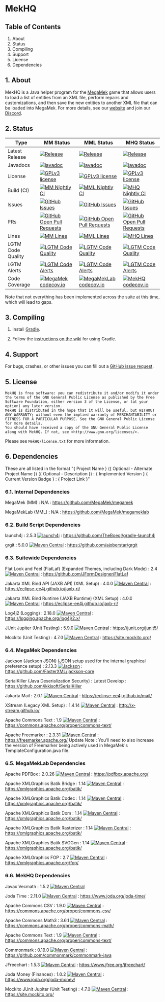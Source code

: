 # MekHQ

## Table of Contents
1. About
2. Status
3. Compiling
4. Support
5. License
6. Dependencies

## 1. About

MekHQ is a Java helper program for the [MegaMek](http://megamek.org)
game that allows users to load a list of entities from an XML file, perform repairs
and customizations, and then save the new entities to another XML file that
can be loaded into MegaMek. For more details, see
our [website](http://megamek.org/) and join our [Discord](https://discord.gg/XM54YH9396).

## 2. Status
| Type | MM Status | MML Status | MHQ Status |
| ---- | --------- | ---------- | ---------- |
| Latest Release | [![Release](https://img.shields.io/github/release/MegaMek/megamek.svg)](https://gitHub.com/MegaMek/megamek/releases/) | [![Release](https://img.shields.io/github/release/MegaMek/megameklab.svg)](https://gitHub.com/MegaMek/megameklab/releases/) | [![Release](https://img.shields.io/github/release/MegaMek/mekhq.svg)](https://gitHub.com/MegaMek/mekhq/releases/) |
| Javadocs | [![javadoc](https://javadoc.io/badge2/org.megamek/megamek/javadoc.svg?color=red)](https://javadoc.io/doc/org.megamek/megamek) | [![javadoc](https://javadoc.io/badge2/org.megamek/megameklab/javadoc.svg?color=red)](https://javadoc.io/doc/org.megamek/megameklab) | [![javadoc](https://javadoc.io/badge2/org.megamek/mekhq/javadoc.svg?color=red)](https://javadoc.io/doc/org.megamek/mekhq) |
| License | [![GPLv3 license](https://img.shields.io/badge/License-GPLv2-blue.svg)](http://www.gnu.org/licenses/old-licenses/gpl-2.0.html) | [![GPLv3 license](https://img.shields.io/badge/License-GPLv2-blue.svg)](http://www.gnu.org/licenses/old-licenses/gpl-2.0.html) | [![GPLv3 license](https://img.shields.io/badge/License-GPLv3-blue.svg)](http://www.gnu.org/licenses/gpl-3.0.html) |
| Build (CI) | [![MM Nightly CI](https://github.com/MegaMek/megamek/workflows/MegaMek%20Nightly%20CI/badge.svg)](https://github.com/MegaMek/megamek/actions/workflows/nightly-ci.yml) | [![MML Nightly CI](https://github.com/MegaMek/megameklab/workflows/MegaMekLab%20Nightly%20CI/badge.svg)](https://github.com/MegaMek/megameklab/actions/workflows/nightly-ci.yml) | [![MHQ Nightly CI](https://github.com/MegaMek/mekhq/workflows/MekHQ%20Nightly%20CI/badge.svg)](https://github.com/MegaMek/mekhq/actions/workflows/nightly-ci.yml) |
| Issues | [![GitHub Issues](https://badgen.net/github/open-issues/MegaMek/megamek)](https://gitHub.com/MegaMek/megamek/issues/) | [![GitHub Issues](https://badgen.net/github/open-issues/MegaMek/megameklab)](https://gitHub.com/MegaMek/megameklab/issues/) | [![GitHub Issues](https://badgen.net/github/open-issues/MegaMek/mekhq)](https://gitHub.com/MegaMek/mekhq/issues/) |
| PRs | [![GitHub Open Pull Requests](https://badgen.net/github/open-prs/MegaMek/megamek)](https://gitHub.com/MegaMek/megamek/pull/) | [![GitHub Open Pull Requests](https://badgen.net/github/open-prs/MegaMek/megameklab)](https://gitHub.com/MegaMek/megameklab/pull/) | [![GitHub Open Pull Requests](https://badgen.net/github/open-prs/MegaMek/mekhq)](https://gitHub.com/MegaMek/mekhq/pull/) |
| Lines | [![MM Lines](https://badgen.net/lgtm/lines/g/MegaMek/megamek/java)](https://gitHub.com/MegaMek/megamek/) | [![MML Lines](https://badgen.net/lgtm/lines/g/MegaMek/megameklab/java)](https://gitHub.com/MegaMek/megameklab/) | [![MHQ Lines](https://badgen.net/lgtm/lines/g/MegaMek/mekhq/java)](https://gitHub.com/MegaMek/mekhq/) |
| LGTM Code Quality | [![LGTM Code Quality](https://img.shields.io/lgtm/grade/java/g/MegaMek/megamek.svg?logo=lgtm&logoWidth=18)](https://lgtm.com/projects/g/MegaMek/megamek/context:java) | [![LGTM Code Quality](https://img.shields.io/lgtm/grade/java/g/MegaMek/megameklab.svg?logo=lgtm&logoWidth=18)](https://lgtm.com/projects/g/MegaMek/megameklab/context:java) | [![LGTM Code Quality](https://img.shields.io/lgtm/grade/java/g/MegaMek/mekhq.svg?logo=lgtm&logoWidth=18)](https://lgtm.com/projects/g/MegaMek/mekhq/context:java) |
| LGTM Alerts | [![LGTM Code Alerts](https://img.shields.io/lgtm/alerts/g/MegaMek/megamek.svg?logo=lgtm&logoWidth=18)](https://lgtm.com/projects/g/MegaMek/megamek/alerts/) | [![LGTM Code Alerts](https://img.shields.io/lgtm/alerts/g/MegaMek/megameklab.svg?logo=lgtm&logoWidth=18)](https://lgtm.com/projects/g/MegaMek/megameklab/alerts/) | [![LGTM Code Alerts](https://img.shields.io/lgtm/alerts/g/MegaMek/mekhq.svg?logo=lgtm&logoWidth=18)](https://lgtm.com/projects/g/MegaMek/mekhq/alerts/) |
| Code Coverage | [![MegaMek codecov.io](https://codecov.io/github/MegaMek/megamek/coverage.svg)](https://codecov.io/github/MegaMek/megamek) | [![MegaMekLab codecov.io](https://codecov.io/github/MegaMek/megameklab/coverage.svg)](https://codecov.io/github/MegaMek/megameklab) | [![MekHQ codecov.io](https://codecov.io/github/MegaMek/mekhq/coverage.svg)](https://codecov.io/github/MegaMek/mekhq) |

Note that not everything has been implemented across the suite at this time, which will lead to gaps.

## 3. Compiling
1) Install [Gradle](https://gradle.org/).

2) Follow the [instructions on the wiki](https://github.com/MegaMek/megamek/wiki/Working-With-Gradle) for using Gradle.


## 4. Support
For bugs, crashes, or other issues you can fill out a [GitHub issue request](https://github.com/MegaMek/mekhq/issues).


## 5. License
```
MekHQ is free software: you can redistribute it and/or modify it under the terms of the GNU General Public License as published by the Free Software Foundation, either version 3 of the License, or (at your option) any later version.
MekHQ is distributed in the hope that it will be useful, but WITHOUT ANY WARRANTY; without even the implied warranty of MERCHANTABILITY or FITNESS FOR A PARTICULAR PURPOSE. See the GNU General Public License for more details.
You should have received a copy of the GNU General Public License along with MekHQ. If not, see <http://www.gnu.org/licenses/>.
```
Please see `MekHQ/license.txt` for more information.


## 6. Dependencies
These are all listed in the format "{ Project Name } ({ Optional - Alternate Project Name }) ({ Optional - Description }) : { Implemented Version } { Current Version Badge } : { Project Link }"

### 6.1. Internal Dependencies
MegaMek (MM) : N/A : https://github.com/MegaMek/megamek

MegaMekLab (MML) : N/A : https://github.com/MegaMek/megameklab

### 6.2. Build Script Dependencies
launch4j : 2.5.3 [ ![launch4j](https://img.shields.io/maven-metadata/v.svg?colorB=007ec6&label=Gradle&metadataUrl=https%3A%2F%2Fplugins.gradle.org%2Fm2%2Fedu%2Fsc%2Fseis%2Flaunch4j%2Fedu.sc.seis.launch4j.gradle.plugin%2Fmaven-metadata.xml)](https://plugins.gradle.org/plugin/edu.sc.seis.launch4j) : https://github.com/TheBoegl/gradle-launch4j

grgit : 5.0.0 [![Maven Central](https://img.shields.io/maven-central/v/org.ajoberstar.grgit/grgit-gradle.svg?label=Maven%20Central)](https://search.maven.org/search?q=g:%22org.ajoberstar.grgit%22%20AND%20a:%22grgit-gradle%22) : https://github.com/ajoberstar/grgit

### 6.3. Suitewide Dependencies
Flat Look and Feel (FlatLaf) (Expanded Themes, including Dark Mode) : 2.4 [![Maven Central](https://img.shields.io/maven-central/v/com.formdev/flatlaf.svg?label=Maven%20Central)](https://search.maven.org/search?q=g:%22com.formdev%22%20AND%20a:%22flatlaf%22) : https://github.com/JFormDesigner/FlatLaf

Jakarta XML Bind API (JAXB API) (XML Setup) : 4.0.0 [![Maven Central](https://img.shields.io/maven-central/v/jakarta.xml.bind/jakarta.xml.bind-api.svg?label=Maven%20Central)](https://search.maven.org/search?q=g:%22jakarta.xml.bind%22%20AND%20a:%22jakarta.xml.bind-api%22) : https://eclipse-ee4j.github.io/jaxb-ri/

Jakarta XML Bind Runtime (JAXB Runtime) (XML Setup) : 4.0.0 [![Maven Central](https://img.shields.io/maven-central/v/org.glassfish.jaxb/jaxb-runtime.svg?label=Maven%20Central)](https://search.maven.org/search?q=g:%22org.glassfish.jaxb%22%20AND%20a:%22jaxb-runtime%22) : https://eclipse-ee4j.github.io/jaxb-ri/

Log4j2 (Logging) : 2.18.0 [![Maven Central](https://img.shields.io/maven-central/v/org.apache.logging.log4j/log4j.svg?label=Maven%20Central)](https://search.maven.org/search?q=g:%22org.apache.logging.log4j%22%20AND%20a:%22log4j%22) :  https://logging.apache.org/log4j/2.x/

JUnit Jupiter (Unit Testing) : 5.9.0 [![Maven Central](https://img.shields.io/maven-central/v/org.junit.jupiter/junit-jupiter.svg?label=Maven%20Central)](https://search.maven.org/search?q=g:%22org.junit.jupiter%22%20AND%20a:%22junit-jupiter%22) : https://junit.org/junit5/

Mockito (Unit Testing) : 4.7.0 [![Maven Central](https://img.shields.io/maven-central/v/org.mockito/mockito-core.svg?label=Maven%20Central)](https://search.maven.org/search?q=g:%22org.mockito%22%20AND%20a:%22mockito-core%22) : https://site.mockito.org/

### 6.4. MegaMek Dependencies
Jackson (Jackson JSON) (JSON setup used for the internal graphical preference setup)
: 2.13.3 [![Jackson](https://img.shields.io/maven-central/v/com.fasterxml.jackson.core/jackson-core.svg?label=Maven%20Central)](https://search.maven.org/search?q=g:%22com.fasterxml.jackson.core%22%20AND%20a:%22jackson-core%22) : https://github.com/FasterXML/jackson-core

SerialKiller (Java Deserialization Security) : Latest Develop : https://github.com/ikkisoft/SerialKiller

Jakarta Mail : 2.0.1 [![Maven Central](https://img.shields.io/maven-central/v/com.sun.mail/jakarta.mail.svg?label=Maven%20Central)](https://search.maven.org/search?q=g:%22com.sun.mail%22%20AND%20a:%22jakarta.mail%22) : https://eclipse-ee4j.github.io/mail/

XStream (Legacy XML Setup) : 1.4.14 [![Maven Central](https://img.shields.io/maven-central/v/com.thoughtworks.xstream/xstream.svg?label=Maven%20Central)](https://search.maven.org/search?q=g:%22com.thoughtworks.xstream%22%20AND%20a:%22xstream%22) : http://x-stream.github.io/

Apache Commons Text : 1.9 [![Maven Central](https://img.shields.io/maven-central/v/org.apache.commons/commons-text.svg?label=Maven%20Central)](https://search.maven.org/search?q=g:%22org.apache.commons%22%20AND%20a:%22commons-text%22) : https://commons.apache.org/proper/commons-text/

Apache Freemarker : 2.3.31 [![Maven Central](https://img.shields.io/maven-central/v/org.freemarker/freemarker.svg?label=Maven%20Central)](https://search.maven.org/search?q=g:%22org.freemarker%22%20AND%20a:%22freemarker%22) : https://freemarker.apache.org/
Update Note : You'll need to also increase the version of Freemarker being actively used in MegaMek's TemplateConfiguration.java file.

### 6.5. MegaMekLab Dependencies
Apache PDFBox : 2.0.26 [![Maven Central](https://img.shields.io/maven-central/v/org.apache.pdfbox/pdfbox.svg?label=Maven%20Central)](https://search.maven.org/search?q=g:%22org.apache.pdfbox%22%20AND%20a:%22pdfbox%22) : https://pdfbox.apache.org/

Apache XMLGraphics Batik Bridge : 1.14 [![Maven Central](https://img.shields.io/maven-central/v/org.apache.xmlgraphics/batik-bridge.svg?label=Maven%20Central)](https://search.maven.org/search?q=g:%22org.apache.xmlgraphics%22%20AND%20a:%22batik-bridge%22) : https://xmlgraphics.apache.org/batik/

Apache XMLGraphics Batik Codec : 1.14 [![Maven Central](https://img.shields.io/maven-central/v/org.apache.xmlgraphics/batik-codec.svg?label=Maven%20Central)](https://search.maven.org/search?q=g:%22org.apache.xmlgraphics%22%20AND%20a:%22batik-codec%22) : https://xmlgraphics.apache.org/batik/

Apache XMLGraphics Batik Dom : 1.14 [![Maven Central](https://img.shields.io/maven-central/v/org.apache.xmlgraphics/batik-dom.svg?label=Maven%20Central)](https://search.maven.org/search?q=g:%22org.apache.xmlgraphics%22%20AND%20a:%22batik-dom%22) : https://xmlgraphics.apache.org/batik/

Apache XMLGraphics Batik Rasterizer : 1.14 [![Maven Central](https://img.shields.io/maven-central/v/org.apache.xmlgraphics/batik-rasterizer.svg?label=Maven%20Central)](https://search.maven.org/search?q=g:%22org.apache.xmlgraphics%22%20AND%20a:%22batik-rasterizer%22) : https://xmlgraphics.apache.org/batik/

Apache XMLGraphics Batik SVGGen : 1.14 [![Maven Central](https://img.shields.io/maven-central/v/org.apache.xmlgraphics/batik-svggen.svg?label=Maven%20Central)](https://search.maven.org/search?q=g:%22org.apache.xmlgraphics%22%20AND%20a:%22batik-svggen%22) : https://xmlgraphics.apache.org/batik/

Apache XMLGraphics FOP : 2.7 [![Maven Central](https://img.shields.io/maven-central/v/org.apache.xmlgraphics/fop.svg?label=Maven%20Central)](https://search.maven.org/search?q=g:%22org.apache.xmlgraphics%22%20AND%20a:%22fop%22) : https://xmlgraphics.apache.org/fop/

### 6.6. MekHQ Dependencies
Javax Vecmath : 1.5.2 [![Maven Central](https://img.shields.io/maven-central/v/javax.vecmath/vecmath.svg?label=Maven%20Central)](https://search.maven.org/search?q=g:%22javax.vecmath%22%20AND%20a:%22vecmath%22)

Joda Time : 2.11.0 [![Maven Central](https://img.shields.io/maven-central/v/joda-time/joda-time.svg?label=Maven%20Central)](https://search.maven.org/search?q=g:%22joda-time%22%20AND%20a:%22joda-time%22) : https://www.joda.org/joda-time/

Apache Commons CSV : 1.9.0 [![Maven Central](https://img.shields.io/maven-central/v/org.apache.commons/commons-csv.svg?label=Maven%20Central)](https://search.maven.org/search?q=g:%22org.apache.commons%22%20AND%20a:%22commons-csv%22) : https://commons.apache.org/proper/commons-csv/

Apache Commons Math3 : 3.6.1 [![Maven Central](https://img.shields.io/maven-central/v/org.apache.commons/commons-math3.svg?label=Maven%20Central)](https://search.maven.org/search?q=g:%22org.apache.commons%22%20AND%20a:%22commons-math3%22) : https://commons.apache.org/proper/commons-math/

Apache Commons Text : 1.9 [![Maven Central](https://img.shields.io/maven-central/v/org.apache.commons/commons-text.svg?label=Maven%20Central)](https://search.maven.org/search?q=g:%22org.apache.commons%22%20AND%20a:%22commons-text%22) : https://commons.apache.org/proper/commons-text/

Commonmark : 0.19.0 [![Maven Central](https://img.shields.io/maven-central/v/org.commonmark/commonmark.svg?label=Maven%20Central)](https://search.maven.org/search?q=g:%22org.commonmark%22%20AND%20a:%22commonmark%22) : https://github.com/commonmark/commonmark-java

JFreechart : 1.5.3 [![Maven Central](https://img.shields.io/maven-central/v/org.jfree/jfreechart.svg?label=Maven%20Central)](https://search.maven.org/search?q=g:%22org.jfree%22%20AND%20a:%22jfreechart%22) : https://www.jfree.org/jfreechart/

Joda Money (Finances) : 1.0.2 [![Maven Central](https://img.shields.io/maven-central/v/org.joda/joda-money.svg?label=Maven%20Central)](https://search.maven.org/search?q=g:%22org.joda%22%20AND%20a:%22joda-money%22) : https://www.joda.org/joda-money/

Mockito JUnit Jupiter (Unit Testing) : 4.7.0 [![Maven Central](https://img.shields.io/maven-central/v/org.mockito/mockito-junit-jupiter.svg?label=Maven%20Central)](https://search.maven.org/search?q=g:%22org.mockito%22%20AND%20a:%22mockito-junit-jupiter%22) : https://site.mockito.org/
